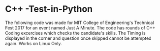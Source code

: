 # C++ -Test-in-Python

The following code was made for MIT College of Engineering's Technical Fest 2017 for an event named Just A Minute.
The code has rounds of C++ Coding excercises which checks the candidate's skills.
The Timing is displayed in the corner and question once skipped cannot be attempted again.
Works on Linux Only.

